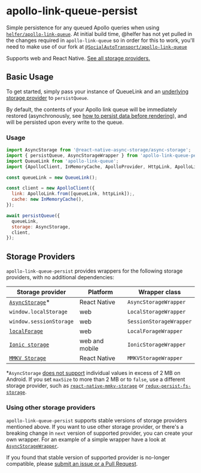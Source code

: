 # apollo-link-queue-persist

Simple persistence for any queued Apollo queries when using [`helfer/apollo-link-queue`][0]. At initial build time, @helfer has not yet pulled in the changes required in `apollo-link-queue` so in order for this to work, you'll need to make use of our fork at [`@SocialAutoTransport/apollo-link-queue`][1]

Supports web and React Native. [See all storage providers.](#storage-providers)

[0]: https://github.com/helfer/apollo-link-queue
[1]: https://github.com/SocialAutoTransport/apollo-link-queue

## Basic Usage

To get started, simply pass your instance of QueueLink and an
[underlying storage provider](#storage-providers) to `persistQueue`.

By default, the contents of your Apollo link queue will be immediately restored
(asynchronously, see [how to persist data before rendering](#how-do-i-wait-for-the-cache-to-be-restored-before-rendering-my-app)), and will be persisted upon every write to the queue.

### Usage

```js
import AsyncStorage from '@react-native-async-storage/async-storage';
import { persistQueue, AsyncStorageWrapper } from 'apollo-link-queue-persist';
import QueueLink from 'apollo-link-queue';
import {ApolloClient, InMemoryCache, ApolloProvider, HttpLink, ApolloLink} from '@apollo/client';

const queueLink = new QueueLink();

const client = new ApolloClient({
  link: ApolloLink.from([queueLink, httpLink]);,
  cache: new InMemoryCache(),
});

await persistQueue({
  queueLink,
  storage: AsyncStorage,
  client,
});
```

## Storage Providers

`apollo-link-queue-persist` provides wrappers for the following storage providers, with no additional dependencies:

| Storage provider | Platform	| Wrapper class	|
|---	|---	|---	|
| [`AsyncStorage`](https://github.com/react-native-async-storage/async-storage)*	| React Native	| `AsyncStorageWrapper`	|
| `window.localStorage`	| web	| `LocalStorageWrapper`	|
| `window.sessionStorage`	| web	| `SessionStorageWrapper`	|
| [`localForage`](https://github.com/localForage/localForage)	| web	| `LocalForageWrapper`	|
| [`Ionic storage`](https://ionicframework.com/docs/building/storage)	| web and mobile	| `IonicStorageWrapper`	|
| [`MMKV Storage`](https://github.com/ammarahm-ed/react-native-mmkv-storage)	| React Native	| `MMKVStorageWrapper`	|

*`AsyncStorage`
[does not support](https://github.com/facebook/react-native/issues/12529#issuecomment-345326643)
individual values in excess of 2 MB on Android. If you set `maxSize` to more than 2 MB or to `false`, 
use a different storage provider, such as
[`react-native-mmkv-storage`](https://github.com/ammarahm-ed/react-native-mmkv-storage) or 
[`redux-persist-fs-storage`](https://github.com/leethree/redux-persist-fs-storage).

### Using other storage providers

`apollo-link-queue-persist` supports stable versions of storage providers mentioned above. 
If you want to use other storage provider, or there's a breaking change in `next` version of supported provider,
you can create your own wrapper. For an example of a simple wrapper have a look at [`AsyncStorageWrapper`](./src/storageWrappers/AsyncStorageWrapper.ts). 

If you found that stable version of supported provider is no-longer compatible, please [submit an issue or a Pull Request](https://github.com/apollographql/apollo-cache-persist/blob/master/CONTRIBUTING.md#issues).